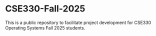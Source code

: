 # CSE330-Fall-2025
This is a public repository to facilitate project development for CSE330 Operating Systems Fall 2025 students.
